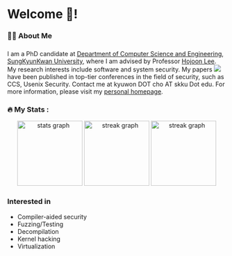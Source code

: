 <h1 align="left">Welcome 👋! </h1>

<h3 align="left">👩‍💻  About Me</h3>

###



<p> I am a PhD candidate at <a href="https://cse.skku.edu/">Department of Computer Science and Engineering</a>, <a href="https://skku.edu/">SungKyunKwan University</a>, where I am advised by Professor <a href="https://hojoon-lee.github.io/">Hojoon Lee</a>. My research interests include software and system security. My papers <a href="https://scholar.google.com/citations?user=AjgaSMoAAAAJ"><img src="https://img.shields.io/badge/-abcdef?logo=GoogleScholar"></a> have been published in top-tier conferences in the field of security, such as CCS, Usenix Security. Contact me at kyuwon DOT cho AT skku Dot edu. For more information, please visit my <a href="https://chokyuwon.github.io/">personal homepage</a>.</p> 
        
###

<h3 align="left">🔥   My Stats :</h3>

<div align="center">
  <img src="https://github-readme-stats.vercel.app/api?username=ChoKyuWon&hide_title=false&hide_rank=true&show_icons=true&include_all_commits=true&count_private=true&disable_animations=false&theme=dark&locale=en&hide_border=false&order=1" height="150" alt="stats graph"  />
  <img src="https://streak-stats.demolab.com?user=ChoKyuWon&locale=en&mode=daily&theme=dark&hide_border=false&border_radius=5&order=3" height="150" alt="streak graph"  />
 <img src="https://github-readme-stats.vercel.app/api/top-langs/?username=ChoKyuWon&layout=compact&langs_count=8&hide=D,Batchfile,Objective-C,shell,Makefile&theme=dark" height="150" alt="streak graph"  />

</div>

### Interested in
- Compiler-aided security
- Fuzzing/Testing
- Decompilation
- Kernel hacking
- Virtualization
